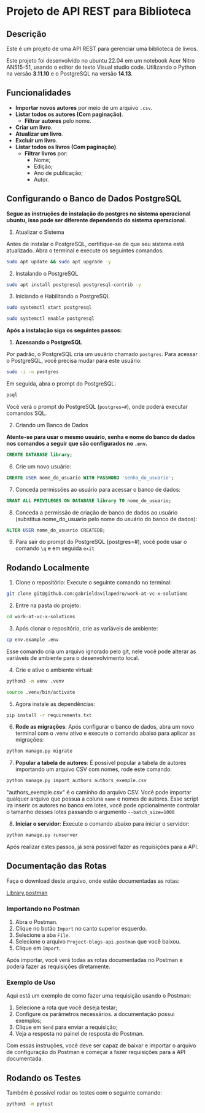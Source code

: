 # Projeto de API REST para Biblioteca

## Descrição

Este é um projeto de uma API REST para gerenciar uma biblioteca de livros.

Este projeto foi desenvolvido no ubuntu 22.04 em um notebook Acer Nitro AN515-51, usando o editor de texto Visual studio code. Utilizando o Python na versão **3.11.10** e o PostgreSQL na versão **14.13**.

## Funcionalidades

- **Importar novos autores** por meio de um arquivo `.csv`.
- **Listar todos os autores (Com paginação)**.
    - **Filtrar autores** pelo nome.
- **Criar um livro**.
- **Atualizar um livro**.
- **Excluir um livro**.
- **Listar todos os livros (Com paginação)**.
    - **Filtrar livros** por:
        - Nome;
        - Edição;
        - Ano de publicação;
        - Autor.

## Configurando o Banco de Dados PostgreSQL

**Segue as instruções de instalação do postgres no sistema operacional ubuntu, isso pode ser diferente dependendo do sistema operacional.**

1. Atualizar o Sistema

Antes de instalar o PostgreSQL, certifique-se de que seu sistema está atualizado. Abra o terminal e execute os seguintes comandos:

```bash
sudo apt update && sudo apt upgrade -y
```

2. Instalando o PostgreSQL

```bash
sudo apt install postgresql postgresql-contrib -y
```

3. Iniciando e Habilitando o PostgreSQL

```bash
sudo systemctl start postgresql
```

```bash
sudo systemctl enable postgresql
```

**Após a instalação siga os seguintes passos:**

1. **Acessando o PostgreSQL**

Por padrão, o PostgreSQL cria um usuário chamado `postgres`. Para acessar o PostgreSQL, você precisa mudar para este usuário:

```bash
sudo -i -u postgres
```

Em seguida, abra o prompt do PostgreSQL:

```bash
psql
```

Você verá o prompt do PostgreSQL (`postgres=#`), onde poderá executar comandos SQL.

2. Criando um Banco de Dados

**Atente-se para usar o mesmo usuário, senha e nome do banco de dados nos comandos a seguir que são configurados no `.env`.**

```sql
CREATE DATABASE library;
```

6. Crie um novo usuário:

```sql
CREATE USER nome_do_usuario WITH PASSWORD 'senha_do_usuario';
```

7. Conceda permissões ao usuário para acessar o banco de dados:

```sql
GRANT ALL PRIVILEGES ON DATABASE library TO nome_do_usuario;
```

8. Conceda a permissão de criação de banco de dados ao usuário (substitua nome_do_usuario pelo nome do usuário do banco de dados):

```sql
ALTER USER nome_do_usuario CREATEDB;
```

9. Para sair do prompt do PostgreSQL (postgres=#), você pode usar o comando `\q` e em seguida `exit`

## Rodando Localmente

1. Clone o repositório: Execute o seguinte comando no terminal:

```bash
git clone git@github.com:gabrieldavilapedro/work-at-vc-x-solutions
```

2. Entre na pasta do projeto:

```bash
cd work-at-vc-x-solutions
```

3. Após clonar o repositório, crie as variáveis de ambiente:

```bash
cp env.example .env
```

Esse comando cria um arquivo ignorado pelo git, nele você pode alterar as variáveis de ambiente para o desenvolvimento local.

4. Crie e ative o ambiente virtual:

```bash
python3 -m venv .venv
```

```bash
source .venv/bin/activate
```

5. Agora instale as dependências:

```bash
pip install -r requirements.txt
```

6. **Rode as migrações**: Após configurar o banco de dados, abra um novo terminal com o .venv ativo e execute o comando abaixo para aplicar as migrações:

```bash
python manage.py migrate
```

7. **Popular a tabela de autores**: É possível popular a tabela de autores importando um arquivo CSV com nomes, rode este comando:

```bash
python manage.py import_authors authors_exemple.csv 
```

"authors_exemple.csv" é o caminho do arquivo CSV. Você pode importar qualquer arquivo que possua a coluna `name` e nomes de autores. Esse script ira inserir os autores no banco em lotes, você pode opcionalmente controlar o tamanho desses lotes passando o argumento `--batch_size=1000`

8. **Iniciar o servidor**: Execute o comando abaixo para iniciar o servidor:

```bash
python manage.py runserver
```
Após realizar estes passos, já será possível fazer as requisições para a API.

## Documentação das Rotas


Faça o download deste arquivo, onde estão documentadas as rotas:

[Library.postman](./Library.postman_collection.json)

### Importando no Postman

1. Abra o Postman.
2. Clique no botão `Import` no canto superior esquerdo.
3. Selecione a aba `File`.
4. Selecione o arquivo `Project-blogs-api.postman` que você baixou.
5. Clique em `Import`.

Após importar, você verá todas as rotas documentadas no Postman e poderá fazer as requisições diretamente.

### Exemplo de Uso

Aqui está um exemplo de como fazer uma requisição usando o Postman:

1. Selecione a rota que você deseja testar;
2. Configure os parâmetros necessários. a documentação possui exemplos;
3. Clique em `Send` para enviar a requisição;
4. Veja a resposta no painel de resposta do Postman.

Com essas instruções, você deve ser capaz de baixar e importar o arquivo de configuração do Postman e começar a fazer requisições para a API documentada.

## Rodando os Testes

Também é possível rodar os testes com o seguinte comando:

```bash
python3 -m pytest
```